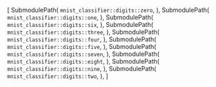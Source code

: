 [
    SubmodulePath(
        `mnist_classifier::digits::zero`,
    ),
    SubmodulePath(
        `mnist_classifier::digits::one`,
    ),
    SubmodulePath(
        `mnist_classifier::digits::six`,
    ),
    SubmodulePath(
        `mnist_classifier::digits::three`,
    ),
    SubmodulePath(
        `mnist_classifier::digits::four`,
    ),
    SubmodulePath(
        `mnist_classifier::digits::five`,
    ),
    SubmodulePath(
        `mnist_classifier::digits::seven`,
    ),
    SubmodulePath(
        `mnist_classifier::digits::eight`,
    ),
    SubmodulePath(
        `mnist_classifier::digits::nine`,
    ),
    SubmodulePath(
        `mnist_classifier::digits::two`,
    ),
]